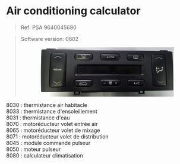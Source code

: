 <!DOCTYPE html>
<html lang="fr">
    <head>
        <meta charset="UTF-8">
        <meta http-equiv="X-UA-Compatible" content="IE=edge">
        <meta name="description" content="">
        <meta name="viewport" content="width=device-width, initial-scale=1">
    </head>

<h1 id="tw-target-text" class="tw-data-text tw-text-large XcVN5d tw-ta" dir="ltr" style="text-align: left;" data-placeholder="Traduction"><strong><span lang="en">Air conditioning calculator</span></strong></h1>
<blockquote>
<span lang="en">Ref: PSA 9640045680</span>
</blockquote>
<blockquote>
<span lang="en">Software version: 0802
</span>
<p><span lang="en"><img style="display: block; margin-left: auto; margin-right: auto;" src="https://raw.githubusercontent.com/roma6868/Peugeot_406_coupe_automatisation/master/Air_conditioner_calculator/photo_component_extern_air_conditioning/8080/element_8060%20(1).jpg" alt="" width="359" height="133" /></span></p>
</blockquote>
8030 : thermistance air habitacle <br>
8033 : thermistance d'ensoleillement <br>
8031 : thermistance d'eau <br>
8070 : motor&eacute;ducteur volet entr&eacute;e air <br>
8065 : motor&eacute;ducteur volet de mixage <br>
8071 : motor&eacute;ducteur volet de distribution <br>
8045 : module commande pulseur <br>
8050 : moteur pulseur <br>
8080 : calculateur climatisation <br>

</html>